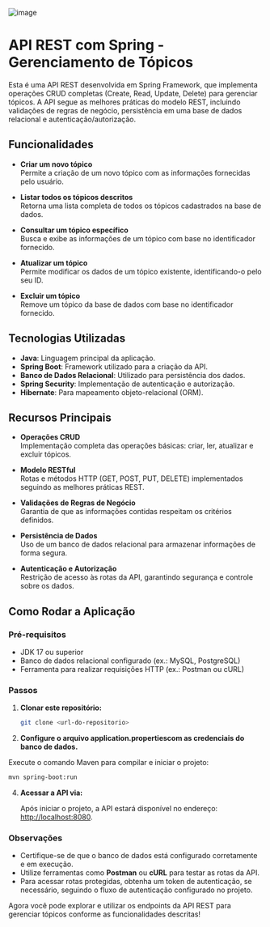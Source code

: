 ![image](https://github.com/user-attachments/assets/688d2784-7ccb-4389-8880-3bd2aca31ca9)



# API REST com Spring - Gerenciamento de Tópicos

Esta é uma API REST desenvolvida em Spring Framework, que implementa operações CRUD completas (Create, Read, Update, Delete) para gerenciar tópicos. A API segue as melhores práticas do modelo REST, incluindo validações de regras de negócio, persistência em uma base de dados relacional e autenticação/autorização.

## Funcionalidades

- **Criar um novo tópico**  
  Permite a criação de um novo tópico com as informações fornecidas pelo usuário.

- **Listar todos os tópicos descritos**  
  Retorna uma lista completa de todos os tópicos cadastrados na base de dados.

- **Consultar um tópico específico**  
  Busca e exibe as informações de um tópico com base no identificador fornecido.

- **Atualizar um tópico**  
  Permite modificar os dados de um tópico existente, identificando-o pelo seu ID.

- **Excluir um tópico**  
  Remove um tópico da base de dados com base no identificador fornecido.

## Tecnologias Utilizadas

- **Java**: Linguagem principal da aplicação.
- **Spring Boot**: Framework utilizado para a criação da API.
- **Banco de Dados Relacional**: Utilizado para persistência dos dados.
- **Spring Security**: Implementação de autenticação e autorização.
- **Hibernate**: Para mapeamento objeto-relacional (ORM).

## Recursos Principais

- **Operações CRUD**  
  Implementação completa das operações básicas: criar, ler, atualizar e excluir tópicos.

- **Modelo RESTful**  
  Rotas e métodos HTTP (GET, POST, PUT, DELETE) implementados seguindo as melhores práticas REST.

- **Validações de Regras de Negócio**  
  Garantia de que as informações contidas respeitam os critérios definidos.

- **Persistência de Dados**  
  Uso de um banco de dados relacional para armazenar informações de forma segura.

- **Autenticação e Autorização**  
  Restrição de acesso às rotas da API, garantindo segurança e controle sobre os dados.

## Como Rodar a Aplicação

### Pré-requisitos

- JDK 17 ou superior
- Banco de dados relacional configurado (ex.: MySQL, PostgreSQL)
- Ferramenta para realizar requisições HTTP (ex.: Postman ou cURL)

### Passos

1. **Clonar este repositório:**

   ```bash
   git clone <url-do-repositorio>


2. **Configure o arquivo application.propertiescom as credenciais do banco de dados.**

Execute o comando Maven para compilar e iniciar o projeto:
  ```bash
  mvn spring-boot:run
```

4. **Acessar a API via:**  

   Após iniciar o projeto, a API estará disponível no endereço:  
   [http://localhost:8080](http://localhost:8080).  

### Observações
- Certifique-se de que o banco de dados está configurado corretamente e em execução.
- Utilize ferramentas como **Postman** ou **cURL** para testar as rotas da API.
- Para acessar rotas protegidas, obtenha um token de autenticação, se necessário, seguindo o fluxo de autenticação configurado no projeto.

Agora você pode explorar e utilizar os endpoints da API REST para gerenciar tópicos conforme as funcionalidades descritas!

